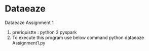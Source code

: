 # Dataeaze
Dataeaze Assignment 1
1. preriquistte :
    python 3
    pyspark
2. To execute this program  use below command
    python dataeaze Assignment1.py
